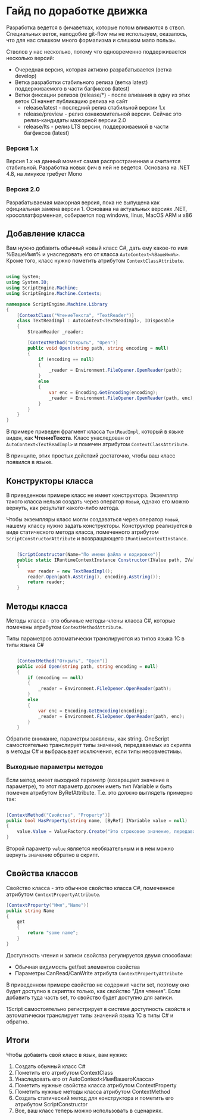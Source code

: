 # Гайд по доработке движка

Разработка ведется в фичаветках, которые потом вливаются в ствол. Специальных веток, наподобие git-flow мы не используем, оказалось, что для нас слишком много формализма и слишком мало пользы.

Стволов у нас несколько, потому что одновременно поддерживается несколько версий:

* Очередная версия, которая активно разрабатывается (ветка develop)
* Ветка разработки стабильного релиза (ветка latest) поддерживаемого в части багфиксов (latest)
* Ветки фиксации релизов (release/*) - после вливания в одну из этих веток CI начнет публикацию релиза на сайт
    * release/latest - последний релиз стабильной версии 1.x
    * release/preview - релиз ознакомительной версии. Сейчас это релиз-кандидаты мажорной версии 2.0
    * release/lts - релиз LTS версии, поддерживаемой в части багфиксов (latest)

### Версия 1.x

Версия 1.x на данный момент самая распространенная и считается стабильной. Разработка новых фич в ней не ведется. Основана на .NET 4.8, на линуксе требует Mono

### Версия 2.0

Разрабатываемая мажорная версия, пока не выпущена как официальная замена версии 1. Основана на актуальных версиях .NET, кроссплатформенная, собирается под windows, linus, MacOS ARM и x86

## Добавление класса

Вам нужно добавить обычный новый класс C#, дать ему какое-то имя %ВашеИмя% и унаследовать его от класса `AutoContext<%ВашеИмя%>`. Кроме того, класс нужно пометить атрибутом `ContextClassAttribute`. 

```csharp

using System;
using System.IO;
using ScriptEngine.Machine;
using ScriptEngine.Machine.Contexts;

namespace ScriptEngine.Machine.Library
{
	[ContextClass("ЧтениеТекста", "TextReader")]
	class TextReadImpl : AutoContext<TextReadImpl>, IDisposable
	{
		StreamReader _reader;

		[ContextMethod("Открыть", "Open")]
		public void Open(string path, string encoding = null)
		{
			if (encoding == null)
			{
				_reader = Environment.FileOpener.OpenReader(path);
			}
			else
			{
				var enc = Encoding.GetEncoding(encoding);
				_reader = Environment.FileOpener.OpenReader(path, enc);
			}
		}
    }
}
```

В примере приведен фрагмент класса `TextReadImpl`, который в языке виден, как **ЧтениеТекста**. Класс унаследован от `AutoContext<TextReadImpl>` и помечен атрибутом `ContextClassAttribute`.

В принципе, этих простых действий достаточно, чтобы ваш класс появился в языке.

## Конструкторы класса

В приведенном примере класс не имеет конструктора. Экземпляр такого класса нельзя создать через оператор `Новый`, однако его можно вернуть, как результат какого-либо метода.

Чтобы экземпляры класс могли создаваться через оператор `Новый`, нашему классу нужно задать конструкторы. Конструктор реализуется в виде статического метода класса, помеченного атрибутом `ScriptConstructorAttribute` и возвращающего `IRuntimeContextInstance`.

```csharp

    [ScriptConstructor(Name="По имени файла и кодировке")]
    public static IRuntimeContextInstance Constructor(IValue path, IValue encoding)
    {
        var reader = new TextReadImpl();
        reader.Open(path.AsString(), encoding.AsString());
        return reader;
    }
```

## Методы класса

Методы класса - это обычные методы-члены класса C#, которые помечены атрибутом `ContextMethodAttribute`.

Типы параметров автоматически транслируются из типов языка 1С в типы языка C#

```csharp

    [ContextMethod("Открыть", "Open")]
	public void Open(string path, string encoding = null)
	{
		if (encoding == null)
		{
			_reader = Environment.FileOpener.OpenReader(path);
		}
		else
		{
			var enc = Encoding.GetEncoding(encoding);
			_reader = Environment.FileOpener.OpenReader(path, enc);
		}
	}
```

Обратите внимание, параметры заявлены, как string. OneScript самостоятельно транслирует типы значений, передаваемых из скрипта в методы C# и выбрасывает исключения, если типы несовместимы.

### Выходные параметры методов

Если метод имеет выходной параметр (возвращает значение в параметре), то этот параметр должен иметь тип IVariable и быть помечен атрибутом ByRefAttribute. Т.е. это должно выглядеть примерно так:

```csharp

[ContextMethod("Свойство", "Property")]
public bool HasProperty(string name, [ByRef] IVariable value = null)
{
    value.Value = ValueFactory.Create("Это строковое значение, передаваемое в скрипт");
}
```


Второй параметр `value` является необязательным и в нем можно вернуть значение обратно в скрипт.

## Свойства классов

Свойство класса - это обычное свойство класса C#, помеченное атрибутом `ContextPropertyAttribute`.

```csharp
[ContextProperty("Имя","Name")]
public string Name
{
    get
    {
        return "some name";
    }
}
```

Доступность чтения и записи свойства регулируется двумя способами:

* Обычная видимость get/set элементов свойства
* Параметры CanRead/CanWrite атрибута `ContextPropertyAttribute`

В приведенном примере свойство не содержит части set, поэтому оно будет доступно в скриптах только, как свойство "Для чтения". Если добавить туда часть set, то свойство будет доступно для записи.

1Script самостоятельно регистрирует в системе доступность свойств и автоматически транслирует типы значений языка 1С в типы C# и обратно.

## Итоги

Чтобы добавить свой класс в язык, вам нужно:

1. Создать обычный класс C#
2. Пометить его атрибутом ContextClass
3. Унаследовать его от AutoContext<ИмяВашегоКласса>
4. Пометить нужные свойства класса атрибутом ContextProperty
5. Пометить нужные методы класса атрибутом ContextMethod
6. Создать статический метод для конструктора и пометить его атрибутом ScriptConstructor
7. Все, ваш класс теперь можно использовать в сценариях.